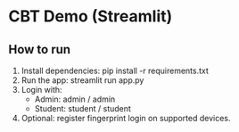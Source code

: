 # CBT Demo (Streamlit)

## How to run
1. Install dependencies:
   pip install -r requirements.txt
2. Run the app:
   streamlit run app.py
3. Login with:
   - Admin: admin / admin
   - Student: student / student
4. Optional: register fingerprint login on supported devices.
